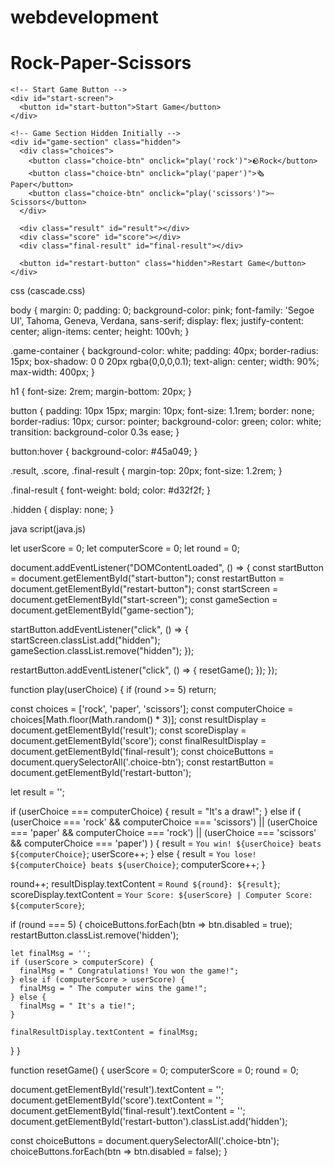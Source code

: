 # webdevelopment

<!DOCTYPE html>
<html lang="en">
<head>
  <meta charset="UTF-8" />
  <meta name="viewport" content="width=device-width, initial-scale=1.0" />
  <title>Rock Paper Scissors</title>
  <link rel="stylesheet" href="cascade.css" />
</head>
<body>

  <div class="game-container">
    <h1>Rock-Paper-Scissors</h1>

    <!-- Start Game Button -->
    <div id="start-screen">
      <button id="start-button">Start Game</button>
    </div>

    <!-- Game Section Hidden Initially -->
    <div id="game-section" class="hidden">
      <div class="choices">
        <button class="choice-btn" onclick="play('rock')">🪨Rock</button>
        <button class="choice-btn" onclick="play('paper')">🗞Paper</button>
        <button class="choice-btn" onclick="play('scissors')">✂Scissors</button>
      </div>

      <div class="result" id="result"></div>
      <div class="score" id="score"></div>
      <div class="final-result" id="final-result"></div>

      <button id="restart-button" class="hidden">Restart Game</button>
    </div>
  </div>

  <script src="java.js"></script>
</body>
</html>


css (cascade.css)

body {
  margin: 0;
  padding: 0;
  background-color: pink;
  font-family: 'Segoe UI', Tahoma, Geneva, Verdana, sans-serif;
  display: flex;
  justify-content: center;
  align-items: center;
  height: 100vh;
}

.game-container {
  background-color: white;
  padding: 40px;
  border-radius: 15px;
  box-shadow: 0 0 20px rgba(0,0,0,0.1);
  text-align: center;
  width: 90%;
  max-width: 400px;
}

h1 {
  font-size: 2rem;
  margin-bottom: 20px;
}

button {
  padding: 10px 15px;
  margin: 10px;
  font-size: 1.1rem;
  border: none;
  border-radius: 10px;
  cursor: pointer;
  background-color: green;
  color: white;
  transition: background-color 0.3s ease;
}

button:hover {
  background-color: #45a049;
}

.result, .score, .final-result {
  margin-top: 20px;
  font-size: 1.2rem;
}

.final-result {
  font-weight: bold;
  color: #d32f2f;
}

.hidden {
  display: none;
}


  java script(java.js)

  let userScore = 0;
let computerScore = 0;
let round = 0;

document.addEventListener("DOMContentLoaded", () => {
  const startButton = document.getElementById("start-button");
  const restartButton = document.getElementById("restart-button");
  const startScreen = document.getElementById("start-screen");
  const gameSection = document.getElementById("game-section");

  startButton.addEventListener("click", () => {
    startScreen.classList.add("hidden");
    gameSection.classList.remove("hidden");
  });

  restartButton.addEventListener("click", () => {
    resetGame();
  });
});

function play(userChoice) {
  if (round >= 5) return;

  const choices = ['rock', 'paper', 'scissors'];
  const computerChoice = choices[Math.floor(Math.random() * 3)];
  const resultDisplay = document.getElementById('result');
  const scoreDisplay = document.getElementById('score');
  const finalResultDisplay = document.getElementById('final-result');
  const choiceButtons = document.querySelectorAll('.choice-btn');
  const restartButton = document.getElementById('restart-button');

  let result = '';

  if (userChoice === computerChoice) {
    result = "It's a draw!";
  } else if (
    (userChoice === 'rock' && computerChoice === 'scissors') ||
    (userChoice === 'paper' && computerChoice === 'rock') ||
    (userChoice === 'scissors' && computerChoice === 'paper')
  ) {
    result = `You win! ${userChoice} beats ${computerChoice}`;
    userScore++;
  } else {
    result = `You lose! ${computerChoice} beats ${userChoice}`;
    computerScore++;
  }

  round++;
  resultDisplay.textContent = `Round ${round}: ${result}`;
  scoreDisplay.textContent = `Your Score: ${userScore} | Computer Score: ${computerScore}`;

  if (round === 5) {
    choiceButtons.forEach(btn => btn.disabled = true);
    restartButton.classList.remove('hidden');

    let finalMsg = '';
    if (userScore > computerScore) {
      finalMsg = " Congratulations! You won the game!";
    } else if (computerScore > userScore) {
      finalMsg = " The computer wins the game!";
    } else {
      finalMsg = " It's a tie!";
    }

    finalResultDisplay.textContent = finalMsg;
  }
}

function resetGame() {
  userScore = 0;
  computerScore = 0;
  round = 0;

  document.getElementById('result').textContent = '';
  document.getElementById('score').textContent = '';
  document.getElementById('final-result').textContent = '';
  document.getElementById('restart-button').classList.add('hidden');

  const choiceButtons = document.querySelectorAll('.choice-btn');
  choiceButtons.forEach(btn => btn.disabled = false);
}
